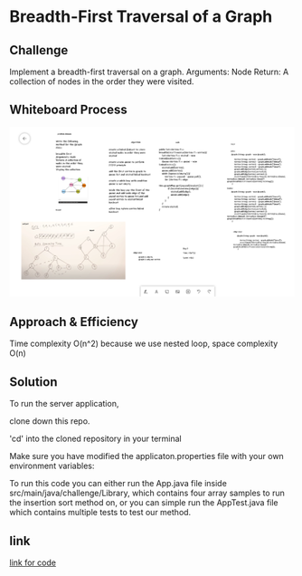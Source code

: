 # Breadth-First Traversal of a Graph
## Challenge
Implement a breadth-first traversal on a graph.
Arguments: Node
Return: A collection of nodes in the order they were visited.
## Whiteboard Process
![](cc-36.png)
## Approach & Efficiency
 Time complexity O(n^2) because we use nested loop, 
 space complexity O(n) 

## Solution
To run the server application,

clone down this repo.

'cd' into the cloned repository in your terminal

Make sure you have modified the applicaton.properties file with your own environment variables:

To run this code you can either run the App.java file inside src/main/java/challenge/Library, which contains four array samples to run the insertion sort method on, or you can simple run the AppTest.java file which contains multiple tests to test our method.




## link
[link for code](https://github.com/Maiada-Ibrahim/data-structures-and-algorithms-401/tree/main/challenges/challenge-35)